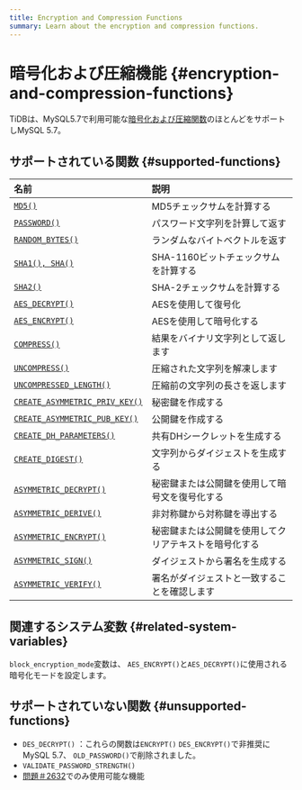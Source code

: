 ```yaml
---
title: Encryption and Compression Functions
summary: Learn about the encryption and compression functions.
---
```


# 暗号化および圧縮機能 {#encryption-and-compression-functions}

TiDBは、MySQL5.7で利用可能な[暗号化および圧縮関数](https://dev.mysql.com/doc/refman/5.7/en/encryption-functions.html)のほとんどをサポートしMySQL 5.7。

## サポートされている関数 {#supported-functions}

| 名前                                                                                                                                                 | 説明                          |
| :------------------------------------------------------------------------------------------------------------------------------------------------- | :-------------------------- |
| [`MD5()`](https://dev.mysql.com/doc/refman/5.7/en/encryption-functions.html#function_md5)                                                          | MD5チェックサムを計算する              |
| [`PASSWORD()`](https://dev.mysql.com/doc/refman/5.7/en/encryption-functions.html#function_password)                                                | パスワード文字列を計算して返す             |
| [`RANDOM_BYTES()`](https://dev.mysql.com/doc/refman/5.7/en/encryption-functions.html#function_random-bytes)                                        | ランダムなバイトベクトルを返す             |
| [`SHA1(), SHA()`](https://dev.mysql.com/doc/refman/5.7/en/encryption-functions.html#function_sha1)                                                 | SHA-1160ビットチェックサムを計算する      |
| [`SHA2()`](https://dev.mysql.com/doc/refman/5.7/en/encryption-functions.html#function_sha2)                                                        | SHA-2チェックサムを計算する            |
| [`AES_DECRYPT()`](https://dev.mysql.com/doc/refman/5.7/en/encryption-functions.html#function_aes-decrypt)                                          | AESを使用して復号化                 |
| [`AES_ENCRYPT()`](https://dev.mysql.com/doc/refman/5.7/en/encryption-functions.html#function_aes-encrypt)                                          | AESを使用して暗号化する               |
| [`COMPRESS()`](https://dev.mysql.com/doc/refman/5.7/en/encryption-functions.html#function_compress)                                                | 結果をバイナリ文字列として返します           |
| [`UNCOMPRESS()`](https://dev.mysql.com/doc/refman/5.7/en/encryption-functions.html#function_uncompress)                                            | 圧縮された文字列を解凍します              |
| [`UNCOMPRESSED_LENGTH()`](https://dev.mysql.com/doc/refman/5.7/en/encryption-functions.html#function_uncompressed-length)                          | 圧縮前の文字列の長さを返します             |
| [`CREATE_ASYMMETRIC_PRIV_KEY()`](https://dev.mysql.com/doc/refman/5.7/en/enterprise-encryption-functions.html#function_create-asymmetric-priv-key) | 秘密鍵を作成する                    |
| [`CREATE_ASYMMETRIC_PUB_KEY()`](https://dev.mysql.com/doc/refman/5.7/en/enterprise-encryption-functions.html#function_create-asymmetric-pub-key)   | 公開鍵を作成する                    |
| [`CREATE_DH_PARAMETERS()`](https://dev.mysql.com/doc/refman/5.7/en/enterprise-encryption-functions.html#function_create-dh-parameters)             | 共有DHシークレットを生成する             |
| [`CREATE_DIGEST()`](https://dev.mysql.com/doc/refman/5.7/en/enterprise-encryption-functions.html#function_create-digest)                           | 文字列からダイジェストを生成する            |
| [`ASYMMETRIC_DECRYPT()`](https://dev.mysql.com/doc/refman/5.7/en/enterprise-encryption-functions.html#function_asymmetric-decrypt)                 | 秘密鍵または公開鍵を使用して暗号文を復号化する     |
| [`ASYMMETRIC_DERIVE()`](https://dev.mysql.com/doc/refman/5.7/en/enterprise-encryption-functions.html#function_asymmetric-derive)                   | 非対称鍵から対称鍵を導出する              |
| [`ASYMMETRIC_ENCRYPT()`](https://dev.mysql.com/doc/refman/5.7/en/enterprise-encryption-functions.html#function_asymmetric-encrypt)                 | 秘密鍵または公開鍵を使用してクリアテキストを暗号化する |
| [`ASYMMETRIC_SIGN()`](https://dev.mysql.com/doc/refman/5.7/en/enterprise-encryption-functions.html#function_asymmetric-sign)                       | ダイジェストから署名を生成する             |
| [`ASYMMETRIC_VERIFY()`](https://dev.mysql.com/doc/refman/5.7/en/enterprise-encryption-functions.html#function_asymmetric-verify)                   | 署名がダイジェストと一致することを確認します      |

## 関連するシステム変数 {#related-system-variables}

`block_encryption_mode`変数は、 `AES_ENCRYPT()`と`AES_DECRYPT()`に使用される暗号化モードを設定します。

## サポートされていない関数 {#unsupported-functions}

-   `DES_DECRYPT()` ：これらの関数は`ENCRYPT()` `DES_ENCRYPT()`で非推奨にMySQL 5.7、 `OLD_PASSWORD()`で削除されました。
-   `VALIDATE_PASSWORD_STRENGTH()`
-   [問題＃2632](https://github.com/pingcap/tidb/issues/2632)でのみ使用可能な機能
